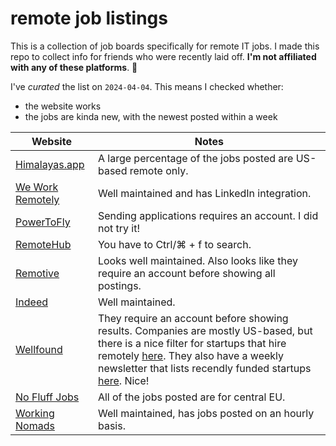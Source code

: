 # remote job listings

This is a collection of job boards specifically for remote IT jobs. I made this repo to collect info for friends who were recently laid off. **I'm not affiliated with any of these platforms**. 🫥

I've *curated* the list on `2024-04-04`. This means I checked whether:

* the website works
* the jobs are kinda new, with the newest posted within a week

| **Website** | **Notes** |
|---|---|
| [Himalayas.app](https://himalayas.app/) | A large percentage of the jobs posted are US-based remote only. |
| [We Work Remotely](https://weworkremotely.com/remote-jobs/search) | Well maintained and has LinkedIn integration. |
| [PowerToFly](https://powertofly.com/) | Sending applications requires an account. I did not try it! |
| [RemoteHub](https://remotehub.io/remote-jobs/) | You have to Ctrl/⌘ + f to search. |
| [Remotive](https://remotive.com/) | Looks well maintained. Also looks like they require an account before showing all postings. |
| [Indeed](https://www.indeed.com/) | Well maintained. |
| [Wellfound](https://wellfound.com/jobs) | They require an account before showing results. Companies are mostly US-based, but there is a nice filter for startups that hire remotely [here](https://wellfound.com/discover/startups?location=remote-friendly). They also have a weekly newsletter that lists recendly funded startups [here](https://wellfound.com/discover/blog/newsletters). Nice! |
| [No Fluff Jobs](https://nofluffjobs.com/) | All of the jobs posted are for central EU. |
| [Working Nomads](https://www.workingnomads.com/jobs) | Well maintained, has jobs posted on an hourly basis. |
